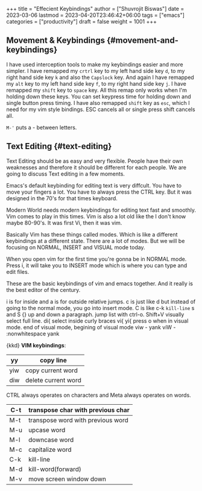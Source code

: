 +++
title = "Effecient Keybindings"
author = ["Shuvrojit Biswas"]
date = 2023-03-06
lastmod = 2023-04-20T23:46:42+06:00
tags = ["emacs"]
categories = ["productivity"]
draft = false
weight = 1001
+++

## Movement &amp; Keybindings {#movement-and-keybindings}

I have used interception tools to make my keybindings easier and more simpler. I have remapped my `crtrl` key to my left hand side key `d`, to my right hand side key `k` and also the `Capslock` key. And again I have remapped my `alt` key to my left hand side key `f`, to my right hand side key `j`. I have remapped my `shift` key to `space` key. All this remap only works when I'm holding down these keys. You can set keypress time for holding down and single button press timing. I have also remapped `shift` key as `esc`, which I need for my vim style bindings. ESC cancels all or single press shift cancels all.

`M-'` puts a - between letters.


## Text Editing {#text-editing}

Text Editing should be as easy and very flexible. People have their own weaknesses and therefore it should be different for each people. We are going to discuss Text editing in a few moments.

Emacs's default keybinding for editing text is very diffcult. You have to move your fingers a lot. You have to always press the CTRL key. But it was designed in the 70's for that times keyboard.

Modern World needs modern keybindings for editing text fast and smoothly. Vim comes to play in this times. Vim is also a lot old like the I don't know maybe 80-90's. It was first Vi, then it was vim.

Basically Vim has these things called modes. Which is like a different keybindings at a different state. There are a lot of modes. But we will be focusing on NORMAL, INSERT and VISUAL mode today.

When you open vim for the first time you're gonna be in NORMAL mode. Press i, it will take you to INSERT mode which is where you can type and edit files.

These are the basic keybindings of vim and emacs together. And it really is the best editor of the century.

i is for inside and a is for outside
relative jumps.
c is just like d but instead of going to the normal mode, you go into insert mode.
C is like c-k `kill-line`
s and S
{} up and down a paragraph.
jump list with ctrl-o.
Shift+V visually select full line.
di{ select inside curly braces
vi{
yi{
press o when in visual mode. end of visual mode, begining of visual mode
viw - yank
viW - :nonwhitespace yank

{kkd}
**VIM keybindings**:

| yy  | copy line           |
|-----|---------------------|
| yiw | copy current word   |
| diw | delete current word |

CTRL always operates on characters and Meta always operates on words.

| C-t | transpose char with previous char |
|-----|-----------------------------------|
| M-t | transpose word with previous word |
| M-u | upcase word                       |
| M-l | downcase word                     |
| M-c | capitalize word                   |
| C-k | kill-line                         |
| M-d | kill-word(forward)                |
| M-v | move screen window down           |
